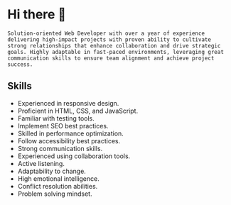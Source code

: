 # Hi there 👋

    Solution-oriented Web Developer with over a year of experience delivering high-impact projects with proven ability to cultivate strong relationships that enhance collaboration and drive strategic goals. Highly adaptable in fast-paced environments, leveraging great communication skills to ensure team alignment and achieve project success.

## Skills

- Experienced in responsive design.          
- Proficient in HTML, CSS, and JavaScript.
- Familiar with testing tools.
- Implement SEO best practices.
- Skilled in performance optimization.
- Follow accessibility best practices.
- Strong communication skills.
- Experienced using collaboration tools.
- Active listening.
- Adaptability to change.
- High emotional intelligence.
- Conflict resolution abilities.
- Problem solving mindset.
